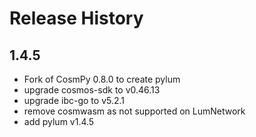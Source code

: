 # Release History

## 1.4.5

- Fork of CosmPy 0.8.0 to create pylum
- upgrade cosmos-sdk to v0.46.13
- upgrade ibc-go to v5.2.1
- remove cosmwasm as not supported on LumNetwork
- add pylum v1.4.5
